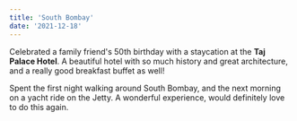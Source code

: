 ```yaml
---
title: 'South Bombay'
date: '2021-12-18'
---
```


Celebrated a family friend's 50th birthday with a staycation at the **Taj Palace Hotel**. A beautiful hotel with so much history and great architecture, and a really good breakfast buffet as well!

Spent the first night walking around South Bombay, and the next morning on a yacht ride on the Jetty. A wonderful experience, would definitely love to do this again.